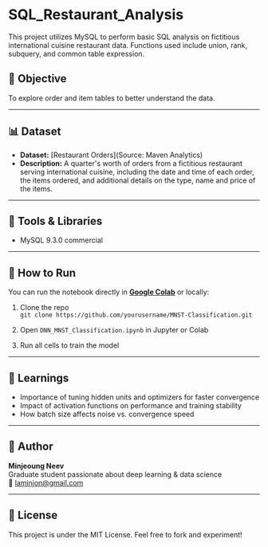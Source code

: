 # SQL_Restaurant_Analysis

This project utilizes MySQL to perform basic SQL analysis on fictitious international cuisine restaurant data. Functions used include union, rank, subquery, and common table expression.


## 🧠 Objective

To explore order and item tables to better understand the data.

---

## 📊 Dataset

- **Dataset:** [Restaurant Orders](Source: Maven Analytics)
- **Description:** A quarter's worth of orders from a fictitious restaurant serving international cuisine, including the date and time of each order, the items ordered, and additional details on the type, name and price of the items.

---

## 🧰 Tools & Libraries

- MySQL 9.3.0 commercial


---

## 🚀 How to Run

You can run the notebook directly in **[Google Colab](https://colab.research.google.com/)** or locally:

1. Clone the repo  
   `git clone https://github.com/yourusername/MNST-Classification.git`

2. Open `DNN_MNST_Classification.ipynb` in Jupyter or Colab

3. Run all cells to train the model

---

## 📌 Learnings

- Importance of tuning hidden units and optimizers for faster convergence
- Impact of activation functions on performance and training stability
- How batch size affects noise vs. convergence speed

---

## 🧠 Author

**Minjeoung Neev**  
Graduate student passionate about deep learning & data science  
📧 laminjon@gmail.com

---

## 📜 License

This project is under the MIT License. Feel free to fork and experiment!

